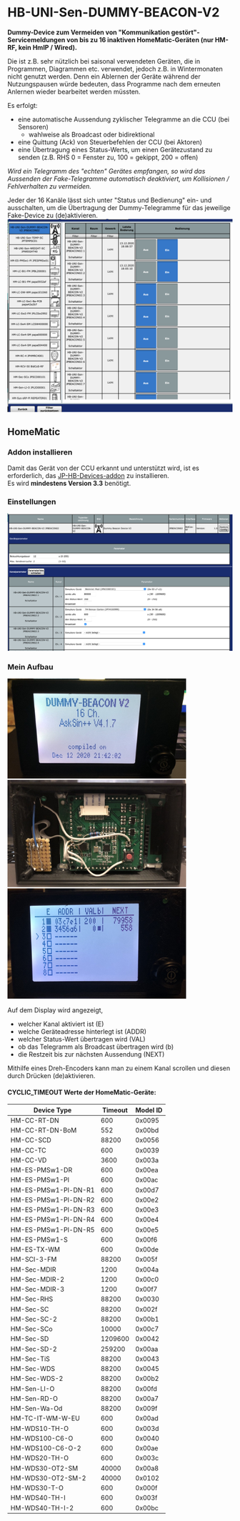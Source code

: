 # HB-UNI-Sen-DUMMY-BEACON-V2
**Dummy-Device zum Vermeiden von "Kommunikation gestört"-Servicemeldungen von bis zu 16 inaktiven HomeMatic-Geräten (nur HM-RF, kein HmIP / Wired).**<br/>

Die ist z.B. sehr nützlich bei saisonal verwendeten Geräten, die in Programmen, Diagrammen etc. verwendet, jedoch z.B. in Wintermonaten nicht genutzt werden.
Denn ein Ablernen der Geräte während der Nutzungspausen würde bedeuten, dass Programme nach dem erneuten Anlernen wieder bearbeitet werden müssten.

Es erfolgt:
 - eine automatische Aussendung zyklischer Telegramme an die CCU (bei Sensoren)
   - wahlweise als Broadcast oder bidirektional
 - eine Quittung (Ack) von Steuerbefehlen der CCU (bei Aktoren)
 - eine Übertragung eines Status-Werts, um einen Gerätezustand zu senden (z.B. RHS 0 = Fenster zu, 100 = gekippt, 200 = offen)
 
_Wird ein Telegramm des "echten" Gerätes empfangen, so wird das Aussenden der Fake-Telegramme automatisch deaktiviert, um Kollisionen / Fehlverhalten zu vermeiden._
 
 Jeder der 16 Kanäle lässt sich unter "Status und Bedienung" ein- und ausschalten, um die Übertragung der Dummy-Telegramme für das jeweilige Fake-Device zu (de)aktivieren.
 ![bedienung](Images/CCU_Bedienung.png)


## HomeMatic
### Addon installieren
Damit das Gerät von der CCU erkannt und unterstützt wird, ist es erforderlich, das [JP-HB-Devices-addon](https://github.com/jp112sdl/JP-HB-Devices-addon) zu installieren.<br/>Es wird **mindestens Version 3.3** benötigt.

### Einstellungen<br/>
![einstellungen](Images/CCU_Einstellungen.png)

### Mein Aufbau<br/>
<img src="Images/IMG_1843.jpg" width=400 />
<img src="Images/IMG_1846.jpg" width=400 />
<img src="Images/IMG_1848.jpg" width=400 /><br>

Auf dem Display wird angezeigt,
- welcher Kanal aktiviert ist (E)
- welche Geräteadresse hinterlegt ist (ADDR)
- welcher Status-Wert übertragen wird (VAL)
- ob das Telegramm als Broadcast übertragen wird (b)
- die Restzeit bis zur nächsten Aussendung (NEXT)

Mithilfe eines Dreh-Encoders kann man zu einem Kanal scrollen und diesen durch Drücken (de)aktivieren.

#### CYCLIC_TIMEOUT Werte der HomeMatic-Geräte:

| Device Type | Timeout | Model ID |
|--------|--------|--------|
| HM-CC-RT-DN | 600 | 0x0095 | 
| HM-CC-RT-DN-BoM | 552 | 0x00bd | 
| HM-CC-SCD | 88200 | 0x0056 | 
| HM-CC-TC | 600 | 0x0039 | 
| HM-CC-VD | 3600 | 0x003a | 
| HM-ES-PMSw1-DR | 600 | 0x00ea | 
| HM-ES-PMSw1-Pl | 600 | 0x00ac | 
| HM-ES-PMSw1-Pl-DN-R1 | 600 | 0x00d7 | 
| HM-ES-PMSw1-Pl-DN-R2 | 600 | 0x00e2 | 
| HM-ES-PMSw1-Pl-DN-R3 | 600 | 0x00e3 | 
| HM-ES-PMSw1-Pl-DN-R4 | 600 | 0x00e4 | 
| HM-ES-PMSw1-Pl-DN-R5 | 600 | 0x00e5 | 
| HM-ES-PMSw1-S | 600 | 0x00f6 | 
| HM-ES-TX-WM | 600 | 0x00de | 
| HM-SCI-3-FM | 88200 | 0x005f | 
| HM-Sec-MDIR | 1200 | 0x004a | 
| HM-Sec-MDIR-2 | 1200 | 0x00c0 | 
| HM-Sec-MDIR-3 | 1200 | 0x00f7 | 
| HM-Sec-RHS | 88200 | 0x0030 | 
| HM-Sec-SC | 88200 | 0x002f | 
| HM-Sec-SC-2 | 88200 | 0x00b1 | 
| HM-Sec-SCo | 10000 | 0x00c7 | 
| HM-Sec-SD | 1209600 | 0x0042 | 
| HM-Sec-SD-2 | 259200 | 0x00aa | 
| HM-Sec-TiS | 88200 | 0x0043 | 
| HM-Sec-WDS | 88200 | 0x0045 | 
| HM-Sec-WDS-2 | 88200 | 0x00b2 | 
| HM-Sen-LI-O | 88200 | 0x00fd | 
| HM-Sen-RD-O | 88200 | 0x00a7 | 
| HM-Sen-Wa-Od | 88200 | 0x009f | 
| HM-TC-IT-WM-W-EU | 600 | 0x00ad | 
| HM-WDS10-TH-O | 600 | 0x003d | 
| HM-WDS100-C6-O | 600 | 0x0040 | 
| HM-WDS100-C6-O-2 | 600 | 0x00ae | 
| HM-WDS20-TH-O | 600 | 0x003c | 
| HM-WDS30-OT2-SM | 40000 | 0x00a8 | 
| HM-WDS30-OT2-SM-2 | 40000 | 0x0102 | 
| HM-WDS30-T-O | 600 | 0x000f | 
| HM-WDS40-TH-I | 600 | 0x003f | 
| HM-WDS40-TH-I-2 | 600 | 0x00bc | 

